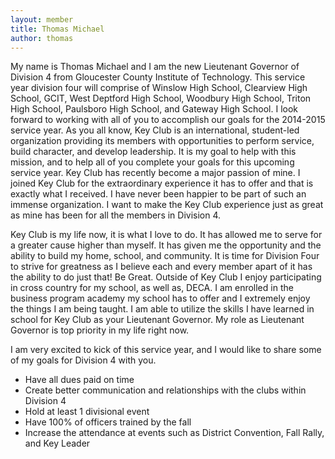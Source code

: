 ```yaml
---
layout: member
title: Thomas Michael
author: thomas
---
```


My name is Thomas Michael and I am the new Lieutenant Governor of Division 4 from Gloucester County Institute of Technology. This service year division four will comprise of Winslow High School, Clearview High School, GCIT, West Deptford High School, Woodbury High School, Triton High School, Paulsboro High School, and Gateway High School. I look forward to working with all of you to accomplish our goals for the 2014-2015 service year. As you all know, Key Club is an international, student-led organization providing its members with opportunities to perform service, build character, and develop leadership. It is my goal to help with this mission, and to help all of you complete your goals for this upcoming service year. Key Club has recently become a major passion of mine. I joined Key Club for the extraordinary experience it has to offer and that is exactly what I received. I have never been happier to be part of such an immense organization. I want to make the Key Club experience just as great as mine has been for all the members in Division 4.

Key Club is my life now, it is what I love to do. It has allowed me to serve for a greater cause higher than myself. It has given me the opportunity and the ability to build my home, school, and community. It is time for Division Four to strive for greatness as I believe each and every member apart of it has the ability to do just that! Be Great. Outside of Key Club I enjoy participating in cross country for my school, as well as, DECA. I am enrolled in the business program academy my school has to offer and I extremely enjoy the things I am being taught. I am able to utilize the skills I have learned in school for Key Club as your Lieutenant Governor. My role as Lieutenant Governor is top priority in my life right now.

I am very excited to kick of this service year, and I would like to share some of my goals for Division 4 with you.

- Have all dues paid on time
- Create better communication and relationships with the clubs within Division 4
- Hold at least 1 divisional event
- Have 100% of officers trained by the fall
- Increase the attendance at events such as District Convention, Fall Rally, and Key Leader
